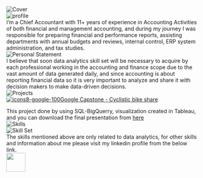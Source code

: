 ![Cover](https://user-images.githubusercontent.com/83392117/179393906-20d203ff-f5b1-4012-b9bb-67080da21a24.jpg)  
![profile ](https://user-images.githubusercontent.com/83392117/179398884-480ca508-996e-45df-a868-c497026f2d4c.png)  
I’m a Chief Accountant with 11+ years of experience in Accounting Activities of both financial and management accounting,  and during my journey I was responsible for preparing financial and performance reports, assisting departments with annual budgets and reviews, internal control, ERP system administration, and tax studies.  
![Personal Statement ](https://user-images.githubusercontent.com/83392117/179398662-9af7bbca-78b3-4dca-977a-1d561f067b9a.png)  
I believe that soon data analytics skill set will be necessary to acquire by each professional working in the accounting and finance scope due to the vast amount of data generated daily, and since accounting is about reporting financial data so it is very important to analyze and share it with decision makers to make data-driven decisions.  
![Projects ](https://user-images.githubusercontent.com/83392117/179399191-cad719f4-b612-483f-bff7-b2a7d1697fd7.png)  
[![icons8-google-100](https://user-images.githubusercontent.com/83392117/179399648-a1861f4e-6447-4322-a86a-ee6bafd53896.png)Google Capstone - Cyclistic bike share](https://khaled-fh.github.io/google_capstone/)

This project done by using SQL-BigQuerry, visualization created in Tableau, and you can download the final presentation from [here](https://downgit.github.io/#/home?url=https://github.com/khaled-FH/google_capstone/blob/main/Cyclistic%20Riders%E2%80%99%20Behavior%20Analysis.pptx)  
![Skills ](https://user-images.githubusercontent.com/83392117/179420839-30aa2951-95db-4138-a2ca-60732b1a2291.png)  
![Skill Set](https://user-images.githubusercontent.com/83392117/179421309-51026c1b-b082-4d1b-84ee-689affdaed2e.png)  
The skills mentioned above are only related to data analytics, for other skills and information about me please visit my linkedin profile from the below link.  
[<img src="https://user-images.githubusercontent.com/83392117/179422097-3d1fdf27-09ab-4190-bc7e-6a72483bda20.png" width="50">](https://www.linkedin.com/in/khaled-faisal-cma%C2%AE-200a151b0/)









